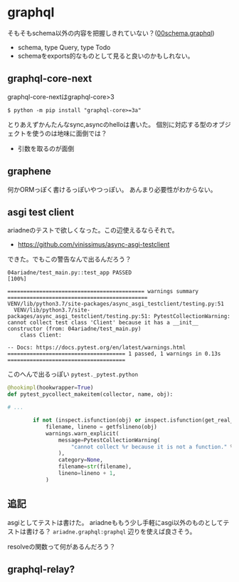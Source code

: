 # graphql

そもそもschema以外の内容を把握しきれていない？([00schema.graphql](00schema.graphql))

- schema, type Query, type Todo
- schemaをexports的なものとして見ると良いのかもしれない。

## graphql-core-next

graphql-core-nextはgraphql-core>3

```console
$ python -m pip install "graphql-core>=3a"
```

とりあえずかんたんなsync,asyncのhelloは書いた。
個別に対応する型のオブジェクトを使うのは地味に面倒では？

- 引数を取るのが面倒

## graphene

何かORMっぽく書けるっぽいやつっぽい。
あんまり必要性がわからない。

## asgi test client

ariadneのテストで欲しくなった。この辺使えるならそれで。

- https://github.com/vinissimus/async-asgi-testclient

できた。でもこの警告なんで出るんだろう？

```
04ariadne/test_main.py::test_app PASSED                                                           [100%]

=========================================== warnings summary ============================================
VENV/lib/python3.7/site-packages/async_asgi_testclient/testing.py:51
  VENV/lib/python3.7/site-packages/async_asgi_testclient/testing.py:51: PytestCollectionWarning: cannot collect test class 'Client' because it has a __init__ constructor (from: 04ariadne/test_main.py)
    class Client:

-- Docs: https://docs.pytest.org/en/latest/warnings.html
===================================== 1 passed, 1 warnings in 0.13s =====================================
```

このへんで出るっぽい `pytest._pytest.python`

```python
@hookimpl(hookwrapper=True)
def pytest_pycollect_makeitem(collector, name, obj):

# ...

        if not (inspect.isfunction(obj) or inspect.isfunction(get_real_func(obj))):
            filename, lineno = getfslineno(obj)
            warnings.warn_explicit(
                message=PytestCollectionWarning(
                    "cannot collect %r because it is not a function." % name
                ),
                category=None,
                filename=str(filename),
                lineno=lineno + 1,
            )
```

## 追記

asgiとしてテストは書けた。
ariadneももう少し手軽にasgi以外のものとしてテストは書ける？
`ariadne.graphql:graphql` 辺りを使えば良さそう。

resolveの関数って何があるんだろう？


## graphql-relay?

